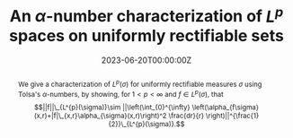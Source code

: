 ﻿---
title: "An $\\alpha$-number characterization of $L^{p}$ spaces on uniformly rectifiable sets"

# Authors
# If you created a profile for a user (e.g. the default `admin` user), write the username (folder name) here 
# and it will be replaced with their full name and linked to their profile.
authors:
- J. Azzam
- D. Dąbrowski

date: "2023-06-20T00:00:00Z"
doi: ""

# Schedule page publish date (NOT publication's date).
publishDate: "2017-01-01T00:00:00Z"

# Publication type.
# Legend: 0 = Uncategorized; 1 = Conference paper; 2 = Journal article;
# 3 = Preprint / Working Paper; 4 = Report; 5 = Book; 6 = Book section;
# 7 = Thesis; 8 = Patent
publication_types: ["2"]

# Publication name and optional abbreviated publication name.
publication: Publ. Mat. 67, no. 2, 819–850.
publication_short: Publ. Mat. 67, no. 2, 819–850

abstract: "We give a characterization of $L^{p}(\\sigma)$ for uniformly rectifiable measures $\\sigma$ using Tolsa's $\\alpha$-numbers, by showing, for $1<p<\\infty$ and $f\\in L^{p}(\\sigma)$, that $$||f||\\_{L^{p}(\\sigma)}\\sim ||\\left(\\int_{0}^{\\infty} \\left(\\alpha_{f\\sigma}(x,r)+|f|\\_{x,r}\\alpha_{\\sigma}(x,r)\\right)^2 \\frac{dr}{r} \\right)||^{\\frac{1}{2}}\\_{L^{p}(\\sigma)}.$$"
# Summary. An optional shortened abstract.
# summary: Lorem ipsum dolor sit amet, consectetur adipiscing elit. Duis posuere tellus ac convallis placerat. Proin tincidunt magna sed ex sollicitudin condimentum.

tags: []

# Display this page in the Featured widget?
featured: false

# Custom links (uncomment lines below)
links:
- name: "arXiv"
  url: "https://arxiv.org/abs/2009.10111"
- name: "Article"
  url: "https://mat.uab.cat/pubmat/fitxers/download/FileType:pdf/FolderName:v67%282%29/FileName:6722313.pdf"
url_pdf: ''
url_code: ''
url_dataset: ''
url_poster: ''
url_project: ''
url_slides: ''
url_source: ''
url_video: ''
url_preprint: ''

# Featured image
# To use, add an image named `featured.jpg/png` to your page's folder. 
# image:
#  caption: 'Image credit: [**Unsplash**](https://unsplash.com/photos/pLCdAaMFLTE)'
#  focal_point: ""
#  preview_only: false

# Associated Projects (optional).
#   Associate this publication with one or more of your projects.
#   Simply enter your project's folder or file name without extension.
#   E.g. `internal-project` references `content/project/internal-project/index.md`.
#   Otherwise, set `projects: []`.
# projects:
# - example

# Slides (optional).
#   Associate this publication with Markdown slides.
#   Simply enter your slide deck's filename without extension.
#   E.g. `slides: "example"` references `content/slides/example/index.md`.
#   Otherwise, set `slides: ""`.
# slides: example
---
